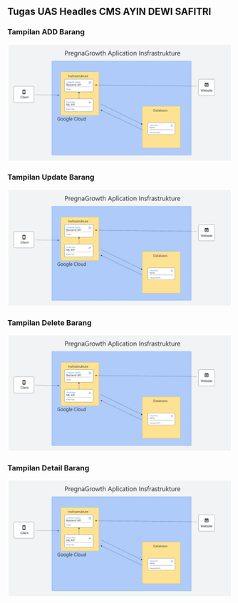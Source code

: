 ## Tugas UAS Headles CMS AYIN DEWI SAFITRI
### Tampilan ADD Barang
![Pregna](https://github.com/PregnaGrowth/Cloud-Computing/blob/main/uploads/pregna.png?raw=True)

### Tampilan Update Barang
![Pregna](https://github.com/PregnaGrowth/Cloud-Computing/blob/main/uploads/pregna.png?raw=True)

### Tampilan Delete Barang
![Pregna](https://github.com/PregnaGrowth/Cloud-Computing/blob/main/uploads/pregna.png?raw=True)

### Tampilan Detail Barang
![Pregna](https://github.com/PregnaGrowth/Cloud-Computing/blob/main/uploads/pregna.png?raw=True)
